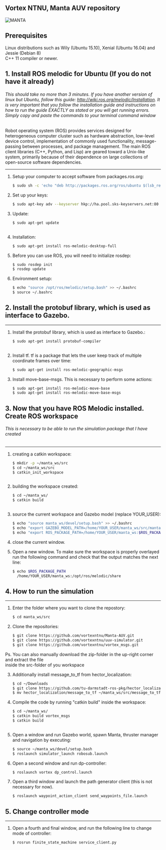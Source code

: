 ## Vortex NTNU, Manta AUV repository

![MANTA](manta_underwater_robosub.png)

## Prerequisites

Linux distributions such as Wily (Ubuntu 15.10), Xenial (Ubuntu 16.04) and Jessie (Debian 8)<br />
C++ 11 compiler or newer.

## 1. Install ROS melodic for Ubuntu (If you do not have it already) ##

###### This should take no more than 3 minutes. If you have another version of linux but Ubuntu, follow this guide: http://wiki.ros.org/melodic/Installation. It is very important that you follow the installation guide and instructions on how to run the guide EXACTLY as stated or you will get running errors. Simply copy and paste the commands to your terminal command window ######

Robot operating system (ROS) provides services designed for heterogeneous computer cluster such as hardware abstraction, low-level device control, implementation of commonly used functionality, message-passing between processes, and package management. The main ROS client libraries (C++, Python, and Lisp) are geared toward a Unix-like system, primarily because of their dependence on large collections of open-source software dependencies.


-------------------------

1. Setup your computer to accept software from packages.ros.org:
	```bash
	$ sudo sh -c 'echo "deb http://packages.ros.org/ros/ubuntu $(lsb_release -sc) main" > /etc/apt/sources.list.d/ros-latest.list'
	```

2. Set up your keys:
	```bash
	$ sudo apt-key adv --keyserver hkp://ha.pool.sks-keyservers.net:80 --recv-key 421C365BD9FF1F717815A3895523BAEEB01FA116
	```

3. Update:
	```bash
	$ sudo apt-get update
  
4. Installation:
	```bash
	$ sudo apt-get install ros-melodic-desktop-full
	```

5. Before you can use ROS, you will need to initialize rosdep: 
	```bash
	$ sudo rosdep init
	$ rosdep update
  	```

6. Environment setup:
	```bash
	$ echo "source /opt/ros/melodic/setup.bash" >> ~/.bashrc
	$ source ~/.bashrc

## 2. Install the protobuf library, which is used as interface to Gazebo. ##
-------------------------

1. Install the protobuf library, which is used as interface to Gazebo.:
	```bash
	$ sudo apt-get install protobuf-compiler
  
2. Install tf. tf is a package that lets the user keep track of multiple coordinate frames over time:
	```bash
	$ sudo apt-get install ros-melodic-geographic-msgs

3. Install move-base-msgs. This is necessary to perform some actions:
	```bash
	$ sudo apt-get install ros-melodic-move-base
	$ sudo apt-get install ros-melodic-move-base-msgs 

## 3. Now that you have ROS Melodic installed. Create ROS workspace ##
###### This is necessary to be able to run the simulation package that I have created
-------------------------

1. creating a catkin workspace:
	```bash
	$ mkdir -p ~/manta_ws/src
	$ cd ~/manta_ws/src
	$ catkin_init_workspace
  
2. building the workspace created:
	```bash
	$ cd ~/manta_ws/
	$ catkin build
  
3. source the current workspace and Gazebo model (replace YOUR_USER):
	```bash
	$ echo "source manta_ws/devel/setup.bash" >> ~/.bashrc
	$ echo "export GAZEBO_MODEL_PATH=/home/YOUR_USER/manta_ws/src/manta_gazebo:$GAZEBO_MODEL_PATH" >> ~/.bashrc 
	$ echo "export ROS_PACKAGE_PATH=/home/YOUR_USER/manta_ws:$ROS_PACKAGE_PATH" >> ~/.bashrc

	
3. close the current window.

4. Open a new window. To make sure the workspace is properly overlayed run the following command and check that the output matches the next line:
	```bash
	$ echo $ROS_PACKAGE_PATH
	  /home/YOUR_USER/manta_ws:/opt/ros/melodic/share 


## 4. How to run the simulation ##
-------------------------
1. Enter the folder where you want to clone the repostory:
	```bash
	$ cd manta_ws/src
	```

2. Clone the repositories: 
	```bash
	$ git clone https://github.com/vortexntnu/Manta-AUV.git
	$ git clone https://github.com/vortexntnu/uuv-simulator.git
	$ git clone https://github.com/vortexntnu/vortex_msgs.git
	```
Ps. You can also manually download the zip-folder in the up-right corner and extract the file <br />
inside the src-folder of you workspace

3. Additionally install message_to_tf from hector_localization:
	```bash
	$ cd ~/Downloads
	$ git clone https://github.com/tu-darmstadt-ros-pkg/hector_localization.git
	$ mv hector_localization/message_to_tf ~/manta_ws/src/message_to_tf
	```

4. Compile the code by running "catkin build" inside the workspace:
	```bash
	$ cd ~/manta_ws/
	$ catkin build vortex_msgs
	$ catkin build
  
5. Open a window and run Gazebo world, spawn Manta, thruster manager and navigation by executing: 
	```bash
	$ source ~/manta_ws/devel/setup.bash
	$ roslaunch simulator_launch robosub.launch 
	```

6. Open a second window and run dp-controller:
	```bash
	$ roslaunch vortex dp_control.launch 
	```
  
7. Open a third window and launch the path generator client (this is not necessary for now).
	```bash
	$ roslaunch waypoint_action_client send_waypoints_file.launch
	```
## 5. Change controller mode ##
-------------------------
1. Open a fourth and final window, and run the following line to change mode of controller:
	```bash
	$ rosrun finite_state_machine service_client.py
	```




